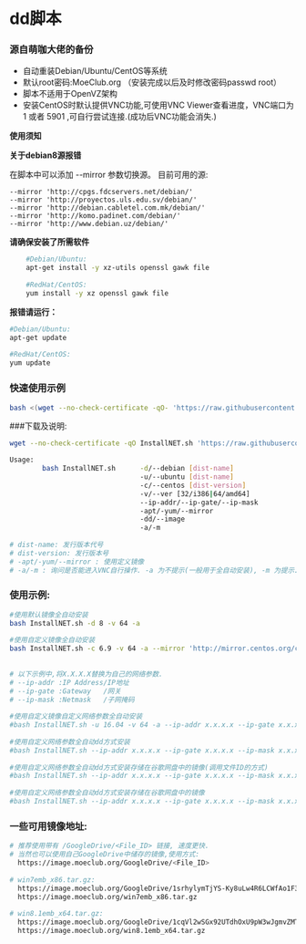 # dd脚本
### 源自萌咖大佬的备份
- 自动重装Debian/Ubuntu/CentOS等系统
- 默认root密码:MoeClub.org （安装完成以后及时修改密码passwd root）
- 脚本不适用于OpenVZ架构
- 安装CentOS时默认提供VNC功能,可使用VNC Viewer查看进度，VNC端口为 1 或者 5901 ,可自行尝试连接.(成功后VNC功能会消失.)

**使用须知**

**关于debian8源报错**

在脚本中可以添加 --mirror 参数切换源。 目前可用的源:

    --mirror 'http://cpgs.fdcservers.net/debian/'
    --mirror 'http://proyectos.uls.edu.sv/debian/'
    --mirror 'http://debian.cabletel.com.mk/debian/'
    --mirror 'http://komo.padinet.com/debian/'
    --mirror 'http://www.debian.uz/debian/'


**请确保安装了所需软件**

```bash
    #Debian/Ubuntu:
    apt-get install -y xz-utils openssl gawk file
     
    #RedHat/CentOS:
    yum install -y xz openssl gawk file
```

**报错请运行：**

```bash
#Debian/Ubuntu:
apt-get update
 
#RedHat/CentOS:
yum update
```

### 快速使用示例
```bash
bash <(wget --no-check-certificate -qO- 'https://raw.githubusercontent.com/biubiuww/Shell-and-Profiles/master/dd/InstallNET.sh') -d 8 -v 64 -a
```

###下载及说明:

```bash
wget --no-check-certificate -qO InstallNET.sh 'https://raw.githubusercontent.com/biubiuww/Shell-and-Profiles/master/dd/InstallNET.sh' && chmod +x InstallNET.sh

```

```bash
Usage:
        bash InstallNET.sh      -d/--debian [dist-name]
                                -u/--ubuntu [dist-name]
                                -c/--centos [dist-version]
                                -v/--ver [32/i386|64/amd64]
                                --ip-addr/--ip-gate/--ip-mask
                                -apt/-yum/--mirror
                                -dd/--image
                                -a/-m
 
# dist-name: 发行版本代号
# dist-version: 发行版本号
# -apt/-yum/--mirror : 使用定义镜像
# -a/-m : 询问是否能进入VNC自行操作. -a 为不提示(一般用于全自动安装), -m 为提示.
```

### 使用示例:

```bash
#使用默认镜像全自动安装
bash InstallNET.sh -d 8 -v 64 -a
 
#使用自定义镜像全自动安装
bash InstallNET.sh -c 6.9 -v 64 -a --mirror 'http://mirror.centos.org/centos'
 
 
# 以下示例中,将X.X.X.X替换为自己的网络参数.
# --ip-addr :IP Address/IP地址
# --ip-gate :Gateway   /网关
# --ip-mask :Netmask   /子网掩码
 
#使用自定义镜像自定义网络参数全自动安装
#bash InstallNET.sh -u 16.04 -v 64 -a --ip-addr x.x.x.x --ip-gate x.x.x.x --ip-mask x.x.x.x --mirror 'http://archive.ubuntu.com/ubuntu'
 
#使用自定义网络参数全自动dd方式安装
#bash InstallNET.sh --ip-addr x.x.x.x --ip-gate x.x.x.x --ip-mask x.x.x.x -dd 'https://moeclub.org/get-win7embx86-auto'
 
#使用自定义网络参数全自动dd方式安装存储在谷歌网盘中的镜像(调用文件ID的方式)
#bash InstallNET.sh --ip-addr x.x.x.x --ip-gate x.x.x.x --ip-mask x.x.x.x -dd "$(echo "1cqVl2wSGx92UTdhOxU9pW3wJgmvZMT_J" |xargs -n1 bash <(wget --no-check-certificate -qO- 'https://moeclub.org/get-gdlink'))"
 
#使用自定义网络参数全自动dd方式安装存储在谷歌网盘中的镜像
#bash InstallNET.sh --ip-addr x.x.x.x --ip-gate x.x.x.x --ip-mask x.x.x.x -dd "$(echo "https://drive.google.com/open?id=1cqVl2wSGx92UTdhOxU9pW3wJgmvZMT_J" |xargs -n1 bash <(wget --no-check-certificate -qO- 'https://moeclub.org/get-gdlink'))"

```

### 一些可用镜像地址:

```bash
# 推荐使用带有 /GoogleDrive/<File_ID> 链接, 速度更快.
# 当然也可以使用自己GoogleDrive中储存的镜像,使用方式:
  https://image.moeclub.org/GoogleDrive/<File_ID>
 
# win7emb_x86.tar.gz:
  https://image.moeclub.org/GoogleDrive/1srhylymTjYS-Ky8uLw4R6LCWfAo1F3s7 
  https://image.moeclub.org/win7emb_x86.tar.gz
 
# win8.1emb_x64.tar.gz:
  https://image.moeclub.org/GoogleDrive/1cqVl2wSGx92UTdhOxU9pW3wJgmvZMT_J
  https://image.moeclub.org/win8.1emb_x64.tar.gz
```